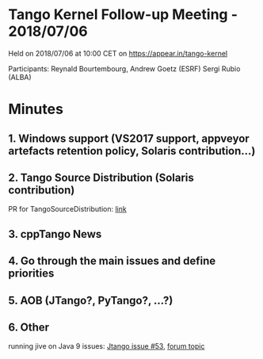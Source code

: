 # Tango Kernel Follow-up Meeting - 2018/07/06

Held on 2018/07/06 at 10:00 CET on https://appear.in/tango-kernel

Participants: Reynald Bourtembourg, Andrew Goetz (ESRF) 
              Sergi Rubio (ALBA)

# Minutes
## 1. Windows support (VS2017 support, appveyor artefacts retention policy, Solaris contribution...)


## 2. Tango Source Distribution (Solaris contribution)

PR for TangoSourceDistribution: [link](https://github.com/tango-controls/TangoSourceDistribution/pull/8)

## 3. cppTango News


## 4. Go through the main issues and define priorities


## 5. AOB (JTango?, PyTango?, ...?)

## 6. Other

running jive on Java 9 issues: [Jtango issue #53](https://github.com/tango-controls/JTango/issues/53), [forum topic](http://www.tango-controls.org/community/forum/c/general/installation/installing-jive-on-debian-stretch/?page=1#post-3454)


